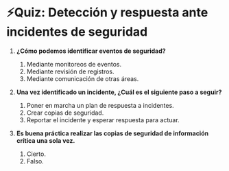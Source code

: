 # ⚡Quiz: Detección y respuesta ante incidentes de seguridad

1. **¿Cómo podemos identificar eventos de seguridad?** 
    1. Mediante monitoreos de eventos.
    2. Mediante revisión de registros.
    3. Mediante comunicación de otras áreas.

2. **Una vez identificado un incidente, ¿Cuál es el siguiente paso a seguir?**
    1. Poner en marcha un plan de respuesta a incidentes.
    2. Crear copias de seguridad.
    3. Reportar el incidente y esperar respuesta para actuar.

3. **Es buena práctica realizar las copias de seguridad de información crítica una sola vez.**
    1. Cierto.
    2. Falso.

